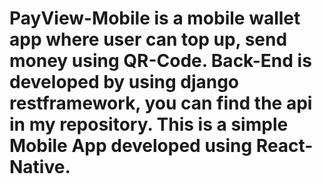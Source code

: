 # PayView-Mobile is a mobile wallet app where user can top up, send money using QR-Code. Back-End is developed by using django restframework, you can find the api in my repository. This is a simple Mobile App developed using React-Native.
